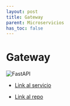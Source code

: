 ```yaml
---
layout: post
title: Gateway
parent: Microservicios
has_toc: false
---
```


# Gateway

![FastAPI](https://img.shields.io/badge/FastAPI-005571?style=for-the-badge&logo=fastapi)

* [Link al servicio](https://ubademy-gateway.herokuapp.com/)

* [Link al repo](https://github.com/ubademy-inc/ubademy-gateway)
